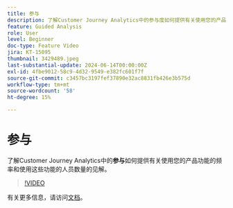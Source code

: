 ```yaml
---
title: 参与
description: 了解Customer Journey Analytics中的参与度如何提供有关使用您的产品功能的频率以及使用这些功能的人员数量的见解。
feature: Guided Analysis
role: User
level: Beginner
doc-type: Feature Video
jira: KT-15095
thumbnail: 3429489.jpeg
last-substantial-update: 2024-06-14T00:00:00Z
exl-id: 4fbe9012-58c9-4d32-9549-e382fc601f7f
source-git-commit: c3457bc3197fef37890e32ac8831fb426e3b575d
workflow-type: tm+mt
source-wordcount: '58'
ht-degree: 15%

---
```


# 参与

了解Customer Journey Analytics中的&#x200B;**参与**&#x200B;如何提供有关使用您的产品功能的频率和使用这些功能的人员数量的见解。

>[!VIDEO](https://video.tv.adobe.com/v/3447477?captions=chi_hans)

有关更多信息，请访问[文档](https://experienceleague.adobe.com/zh-hans/docs/analytics-platform/using/guided-analysis/feature-matrix/engagement)。
